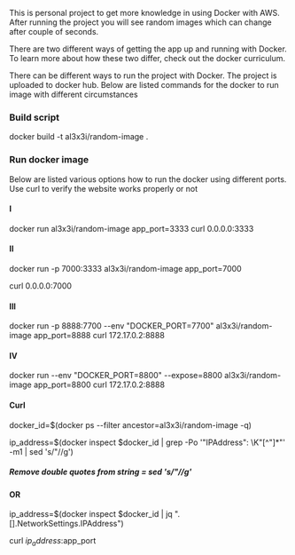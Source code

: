 This is personal project to get more knowledge in using Docker with AWS.
After running the project you will see random images which can change after couple of seconds.

There are two different ways of getting the app up and running with Docker. To learn more about how these two differ, check out the docker curriculum.

There can be different ways to run the project with Docker. The project is uploaded to 
docker hub. Below are listed commands for the docker to run image with different circumstances

### Build script
docker build -t al3x3i/random-image .

### Run docker image

Below are listed various options how to run the docker using different ports. Use curl to verify the website works properly or not

#### I
docker run al3x3i/random-image
app_port=3333
curl 0.0.0.0:3333

#### II
docker run -p 7000:3333 al3x3i/random-image
app_port=7000

curl 0.0.0.0:7000

#### III
docker run -p 8888:7700 --env "DOCKER_PORT=7700" al3x3i/random-image
app_port=8888
curl 172.17.0.2:8888

#### IV
docker run --env "DOCKER_PORT=8800" --expose=8800 al3x3i/random-image
app_port=8800
curl 172.17.0.2:8888

#### Curl
docker_id=$(docker ps --filter ancestor=al3x3i/random-image -q)

ip_address=$(docker inspect $docker_id |  grep -Po '"IPAddress": \K"[^"]*"' -m1 | sed 's/"//g')
##### Remove double quotes from string = sed 's/"//g' 
#### OR
ip_address=$(docker inspect $docker_id | jq ".[].NetworkSettings.IPAddress")

curl $ip_address:$app_port
